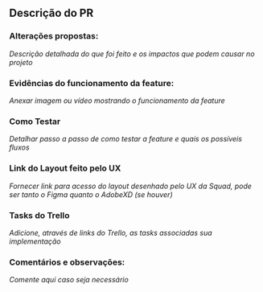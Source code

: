 ## Descrição do PR
### Alterações propostas:
*Descrição detalhada do que foi feito e os impactos que podem causar no projeto*

### Evidências do funcionamento da feature:
*Anexar imagem ou vídeo mostrando o funcionamento da feature*

### Como Testar
*Detalhar passo a passo de como testar a feature e quais os possíveis fluxos*

### Link do Layout feito pelo UX
*Fornecer link para acesso do layout desenhado pelo UX da Squad, pode ser tanto o Figma quanto o AdobeXD (se houver)*

### Tasks do Trello
*Adicione, através de links do Trello, as tasks associadas sua implementação*

### Comentários e observações:
*Comente aqui caso seja necessário*
